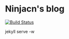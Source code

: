 # Ninjacn's blog

[![Build Status](https://travis-ci.org/ninjacn/ninjacn.github.io.svg?branch=master)](https://travis-ci.org/ninjacn/ninjacn.github.io)

jekyll serve -w
